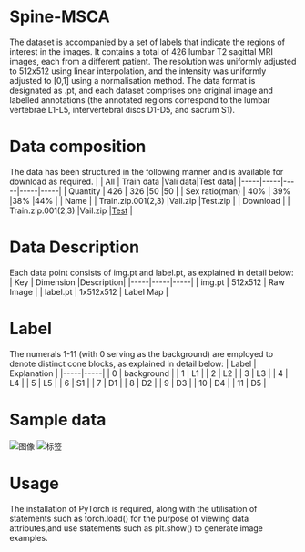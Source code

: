# Spine-MSCA
The dataset is accompanied by a set of labels that indicate the regions of interest in the images. It contains a total of 426 lumbar T2 sagittal MRI images, each from a different patient. The resolution was uniformly adjusted to 512x512 using linear interpolation, and the intensity was uniformly adjusted to [0,1] using a normalisation method. The data format is designated as .pt, and each dataset comprises one original image and labelled annotations (the annotated regions correspond to the lumbar vertebrae L1-L5, intervertebral discs D1-D5, and sacrum S1).
# Data composition
The data has been structured in the following manner and is available for download as required.
|  | All | Train data |Vali data|Test data|
|-----|-----|-----|-----|-----|
| Quantity | 426 | 326 |50 |50 |
| Sex ratio(man) | 40% | 39% |38% |44% |
| Name | | Train.zip.001(2,3) |Vail.zip |Test.zip |
| Download | | Train.zip.001(2,3) |Vail.zip |[Test](https://github.com/Ma-S-T/Spine-MSCA/raw/refs/heads/main/Test.zip) |
# Data Description
Each data point consists of img.pt and label.pt, as explained in detail below:
| Key | Dimension |Description|
|-----|-----|-----|
| img.pt | 512x512 | Raw Image |
| label.pt | 1x512x512 | Label Map |
# Label
The numerals 1-11 (with 0 serving as the background) are employed to denote distinct cone blocks, as explained in detail below:
| Label | Explanation | 
|-----|-----|
| 0 | background | 
| 1 | L1 | 
| 2 | L2 | 
| 3 | L3 | 
| 4 | L4 |
| 5 | L5 |
| 6 | S1 | 
| 7 | D1 | 
| 8 | D2 | 
| 9 | D3 | 
| 10 | D4 |
| 11 | D5 |
# Sample data
![图像](https://github.com/user-attachments/assets/e9cc199b-74b3-479e-afc6-850e94aebf3b)
![标签](https://github.com/user-attachments/assets/f0c17171-ee40-4124-ad68-1f77ec17a9c9)
# Usage
The installation of PyTorch is required, along with the utilisation of statements such as torch.load() for the purpose of viewing data attributes,and use statements such as plt.show() to generate image examples.
